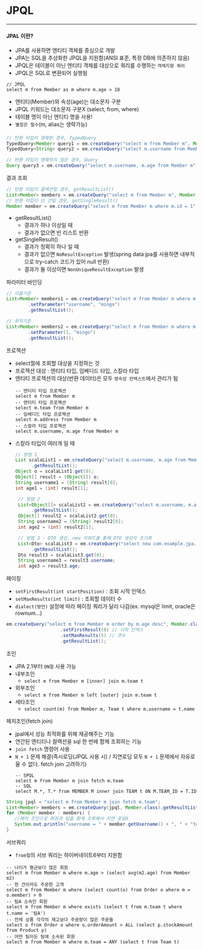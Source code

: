 # JPQL

-----

#### JPAL 이란?

 - JPA를 사용하면 엔티티 객체를 중심으로 개발
 - JPA는 SQL을 추상화한 JPQL을 지원함(ANSI 표준, 특정 DB에 의존하지 않음)
 - JPQL은 테이블이 아닌 엔티티 객체를 대상으로 쿼리를 수행하는 `객체지향 쿼리`
 - JPQL은 SQL로 변환되어 실행됨

```bigquery
// JPQL
select m from Member as m where m.age > 18
```
 - 엔티티(Member)와 속성(age)는 대소문자 구분
 - JPQL 키워드는 대소문자 구분X (select, from, where)
 - 테이블 명이 아닌 엔티티 명을 사용!
 - `별칭은 필수`(m, alias는 생략가능)

####
```java
// 반환 타입이 명확한 경우, TypedQuery
TypedQuery<Member> query1 = em.createQuery("select m from Member m", Member.class);
TypedQuery<String> query2 = em.createQuery("select m.username from Member m", String.class);

// 반환 타입이 명확하지 않은 경우, Query
Query query3 = em.createQuery("select m.username, m.age from Member m");
```

결과 조회
```java
// 반환 타입이 콜렉션일 경우, getResultList()
List<Member> members = em.createQuery("select m from Member m", Member.class).getResultList();
// 반환 타입이 단 건일 경우, getSingleResult()
Member member = em.createQuery("select m from Member m where m.id = 1", Member.class).getSingleResult();
```
 - getResultList()
   - 결과가 하나 이상일 때
   - 결과가 없으면 빈 리스트 반환
 - getSingleResult()
   - 결과가 정확히 하나 일 때
   -  결과가 없으면 `NoResultException` 발생(spring data jpa를 사용하면 내부적으로 try-catch 코드가 있어 null 반환)
   -  결과가 둘 이상이면 `NonUniqueResultException` 발생

파라미터 바인딩
```java
// 이름기준
List<Member> members1 = em.createQuery("select m from Member m where m.username = :username", Member.class)
        .setParameter("username", "mingo")
        .getResultList();

// 위치기준
List<Member> members2 = em.createQuery("select m from Member m where m.username = ?1", Member.class)
        .setParameter(1, "mingo")
        .getResultList();
```

프로젝션
 - select절에 조회할 대상을 지정하는 것
 - 프로젝션 대상 : 엔티티 타입, 임베디드 타입, 스칼라 타입
 - 엔티티 프로젝션의 대상(반환 데이터)은 모두 `영속성 컨텍스트`에서 관리가 됨
   ```bigquery
   -- 엔티티 타입 프로젝션
   select m from Member m
   -- 엔티티 타입 프로젝션
   select m.team from Member m
   -- 임베디드 타입 프로젝션
   select m.address from Member m
   -- 스칼라 타입 프로젝션
   select m.username, m.age from Member m 
   ``` 
- 스칼라 타입이 여러개 일 때
  ```java
  // 방법 1
  List scalaList1 = em.createQuery("select m.username, m.age from Member m")
        .getResultList();
  Object o = scalaList1.get(0);
  Object[] result = (Object[]) o;
  String username1 = (String) result[0];
  int age1 = (int) result[1];

   // 방법 2
   List<Object[]> scalaList2 = em.createQuery("select m.username, m.age from Member m")
        .getResultList();
   Object[] result2 = scalaList2.get(0);
   String username2 = (String) result2[0];
   int age2 = (int) result2[1];

   // 방법 3 - DTO 생성, new 키워드를 통해 DTO 생성자 초기화
   List<Dto> scalaList3 = em.createQuery("select new com.example.jpa.Dto(m.username, m.age) from Member m", Dto.class)
        .getResultList();
   Dto result3 = scalaList3.get(0);
   String username3 = result3.username;
   int age3 = result3.age;
  ```
  
페이징
 - `setFirstResult(int startPosition)` : 조회 시작 인덱스
 - `setMaxResults(int limit)` : 조회할 데이터 수
 - `dialect(방언)` 설정에 따라 페이징 쿼리가 달리 나감(ex. mysql은 limit, oracle은 rownum...)
```java
em.createQuery("select m from Member m order by m.age desc", Member.class)
                    .setFirstResult(0) // 시작 인덱스
                    .setMaxResults(5) // 갯수
                    .getResultList();
```

조인
 - JPA 2.1부터 `ON절` 사용 가능
 - 내부조인
   - `select m from Member m [inner] join m.team t`
 - 외부조인
   - `select m from Member m left [outer] join m.team t`
 - 세타조인
   - `select count(m) from Member m, Team t where m.username = t.name`

페치조인(fetch join)
 - jpal에서 성능 최적화를 위해 제공해주는 기능
 - 연간된 엔티티나 컬렉션을 sql 한 번에 함께 조회하는 기능
 - `join fetch` 명령어 사용
 - `N + 1` 문제 해결(즉시로딩(JPQL 사용 시) / 지연로딩 모두 `N + 1` 문제에서 자유로울 수 없다. fetch join 고려하기)
   ```bigquery
   -- SPQL
   select m from Member m join fetch m.team
   -- SQL
   select M.*, T.* from MEMBER M inner join TEAM t ON M.TEAM_ID = T.ID 
   ```
```java
String jpql = "select m from Member m join fetch m.team";
List<Member> members = em.createQuery(jpql, Member.class).getResultList();
for (Member member : members) {
   //페치 조인으로 회원과 팀을 함께 조회해서 지연 로딩X
   System.out.println("username = " + member.getUsername() + ", " + "teamName = " + member.getTeam().name());
}
```

서브쿼리
 - `from절`의 서브 쿼리는 하이버네이트6부터 지원함
```bigquery
-- 나이가 평균보다 많은 회원
select m from Member m where m.age > (select avg(m2.age) from Member m2)
-- 한 건이라도 주문한 고객
select m from Member m where (select count(o) from Order o where m = o.member) > 0
-- 팀A 소속인 회원
select m from Member m where exists (select t from m.team t where t.name = '팀A')
-- 전체 상품 각각의 재고보다 주문량이 많은 주문들
select o from Order o where o.orderAmount > ALL (select p.stockAmount from Product p)
-- 어떤 팀이든 팀에 소속된 회원
select m from Member m where m.team = ANY (select t from Team t)
```

